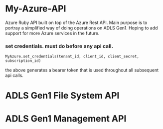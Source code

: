 # My-Azure-API
Azure Ruby API built on top of the Azure Rest API. Main purpose is to portray a simplified way of doing operations on ADLS Gen1. Hoping to add support for more Azure services in the future.

### set credentials. must do before any api call.
    MyAzure.set_credentials(tenant_id, client_id, client_secret, subscription_id)
the above generates a bearer token that is used throughout all subsequent api calls.

# ADLS Gen1 File System API

# ADLS Gen1 Management API

